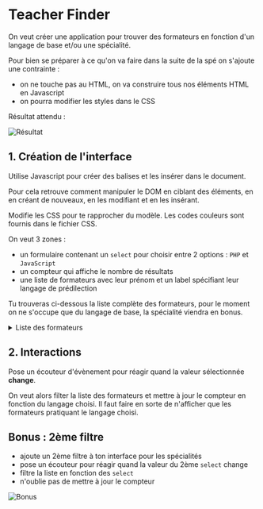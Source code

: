 # Teacher Finder

On veut créer une application pour trouver des formateurs en fonction d'un langage de base et/ou une spécialité.

Pour bien se préparer à ce qu'on va faire dans la suite de la spé on s'ajoute une contrainte :

- on ne touche pas au HTML, on va construire tous nos éléments HTML en Javascript
- on pourra modifier les styles dans le CSS

Résultat attendu :

![Résultat](docs/resultat.png)

## 1. Création de l'interface

Utilise Javascript pour créer des balises et les insérer dans le document.

Pour cela retrouve comment manipuler le DOM en ciblant des éléments, en en créant de nouveaux, en les modifiant et en les insérant.

Modifie les CSS pour te rapprocher du modèle. Les codes couleurs sont fournis dans le fichier CSS.

On veut 3 zones :

- un formulaire contenant un `select` pour choisir entre 2 options : `PHP` et `JavaScript`
- un compteur qui affiche le nombre de résultats
- une liste de formateurs avec leur prénom et un label spécifiant leur langage de prédilection

Tu trouveras ci-dessous la liste complète des formateurs, pour le moment on ne s'occupe que du langage de base, la spécialité viendra en bonus.

<details>
  <summary>Liste des formateurs</summary>

```js
[
  {
    name: 'Benjamin B.',
    language: 'PHP',
    specialty: 'Symfony',
  },
  {
    name: 'Benjamin N.',
    language: 'JavaScript',
    specialty: 'Data',
  },
  {
    name: 'Benoit',
    language: 'JavaScript',
    specialty: 'Data',
  },
  {
    name: 'Cécile',
    language: 'PHP',
    specialty: 'React',
  },
  {
    name: 'Fabien',
    language: 'JavaScript',
    specialty: 'React',
  },
  {
    name: 'Jean-Baptiste',
    language: 'PHP',
    specialty: 'Symfony',
  },
  {
    name: 'Jean-Christophe',
    language: 'PHP',
    specialty: 'Symfony',
  },
  {
    name: 'Luko',
    language: 'JavaScript',
    specialty: 'React',
  },
  {
    name: 'Quentin',
    language: 'JavaScript',
    specialty: 'React',
  },
  {
    name: 'Solène',
    language: 'PHP',
    specialty: 'React',
  },
  {
    name: 'Yann',
    language: 'JavaScript',
    specialty: 'Data',
  },
]
```

</details>

## 2. Interactions

Pose un écouteur d'évènement pour réagir quand la valeur sélectionnée **change**.

On veut alors filter la liste des formateurs et mettre à jour le compteur en fonction du langage choisi.
Il faut faire en sorte de n'afficher que les formateurs pratiquant le langage choisi.

## Bonus : 2ème filtre

- ajoute un 2ème filtre à ton interface pour les spécialités
- pose un écouteur pour réagir quand la valeur du 2ème `select` change
- filtre la liste en fonction des `select`
- n'oublie pas de mettre à jour le compteur

![Bonus](docs/bonus.png)
